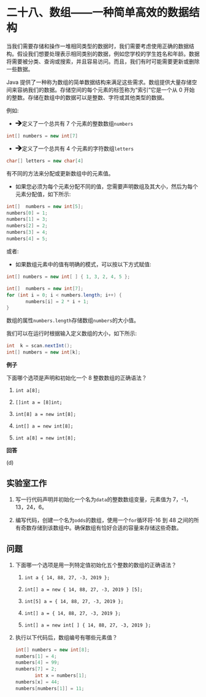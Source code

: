 # 二十八、数组——一种简单高效的数据结构

当我们需要存储和操作一堆相同类型的数据时，我们需要考虑使用正确的数据结构。假设我们想要处理表示相同类别的数据，例如您学校的学生姓名和年龄。数据将需要被分类、查询或搜索，并且容易访问。而且，我们有时可能需要更新或删除一些数据。

Java 提供了一种称为数组的简单数据结构来满足这些需求。数组提供大量存储空间来容纳我们的数据。存储空间的每个元素的标签称为“索引”它是一个从 0 开始的整数。存储在数组中的数据可以是整数、字符或其他类型的数据。

例如:

*   ![img/485723_1_En_28_Figa_HTML.gif](img/485723_1_En_28_Figa_HTML.gif)定义了一个总共有 7 个元素的整数数组`numbers`

```java
int[] numbers = new int[7]

```

*   ![img/485723_1_En_28_Figa_HTML.gif](img/485723_1_En_28_Figa_HTML.gif)定义了一个总共有 4 个元素的字符数组`letters`

```java
char[] letters = new char[4]

```

有不同的方法来分配或更新数组中的元素值。

*   如果您必须为每个元素分配不同的值，您需要声明数组及其大小，然后为每个元素分配值，如下所示:

```java
int[]  numbers = new int[5];
numbers[0] = 1;
numbers[1] = 3;
numbers[2] = 2;
numbers[3] = 4;
numbers[4] = 5;

```

或者:

*   如果数组元素中的值有明确的模式，可以按以下方式赋值:

```java
int[] numbers = new int[ ] { 1, 3, 2, 4, 5 };

```

```java
int[]  numbers = new int[7];
for (int i = 0; i < numbers.length; i++) {
       numbers[i] = 2 * i + 1;
}

```

数组的属性`numbers.length`存储数组`numbers`的大小值。

我们可以在运行时根据输入定义数组的大小，如下所示:

```java
int  k = scan.nextInt();
int[] numbers = new int[k];

```

**例子**

下面哪个选项是声明和初始化一个 8 整数数组的正确语法？

1.  `int a[8];`

2.  `[]int a = [8]int;`

3.  `int[8] a = new int[8];`

4.  `int[] a = new int[8];`

5.  `int a[8] = new int[8];`

**回答**

(d)

## 实验室工作

1.  写一行代码声明并初始化一个名为`data`的整数数组变量，元素值为 7，-1，13，24，6。

2.  编写代码，创建一个名为`odds`的数组，使用一个`for`循环将-16 到 48 之间的所有奇数存储到该数组中。确保数组有恰好合适的容量来存储这些奇数。

## 问题

1.  下面哪一个选项是用一列特定值初始化五个整数的数组的正确语法？
    1.  `int a { 14, 88, 27, -3, 2019 };`

    2.  `int[] a = new { 14, 88, 27, -3, 2019 } [5];`

    3.  `int[5] a = { 14, 88, 27, -3, 2019 };`

    4.  `int[] a = { 14, 88, 27, -3, 2019 };`

    5.  `int[] a = new int[ ] { 14, 88, 27, -3, 2019 };`

2.  执行以下代码后，数组编号有哪些元素值？

    ```java
    int[] numbers = new int[8];
    numbers[1] = 4;
    numbers[4] = 99;
    numbers[7] = 2;
           int x = numbers[1];
    numbers[x] = 44;
    numbers[numbers[1]] = 11;

    ```